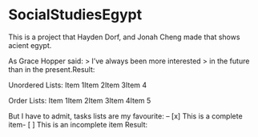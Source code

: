 # SocialStudiesEgypt
This is a project that Hayden Dorf, and Jonah Cheng made that shows acient egypt.

As Grace Hopper said: > I’ve always been more interested > in the future than in the present.Result:

Unordered Lists:
Item 1Item 2Item 3Item 4

Order Lists:
Item 1Item 2Item 3Item 4Item 5

But I have to admit, tasks lists are my favourite:
– [x] This is a complete item- [ ] This is an incomplete item
Result: